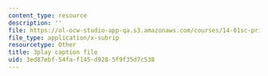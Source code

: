```yaml
---
content_type: resource
description: ''
file: https://ol-ocw-studio-app-qa.s3.amazonaws.com/courses/14-01sc-principles-of-microeconomics-fall-2011/3ed87ebf54faf145d9285f9f35d7c538_-5XT0Mzl72E.srt
file_type: application/x-subrip
resourcetype: Other
title: 3play caption file
uid: 3ed87ebf-54fa-f145-d928-5f9f35d7c538
---
```

